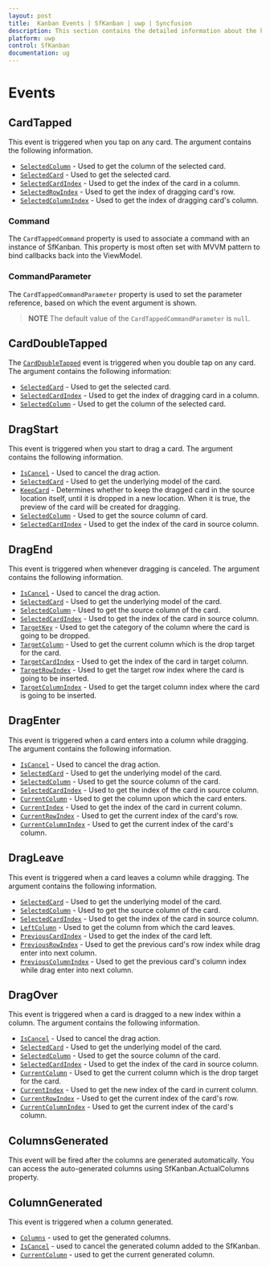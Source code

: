 ```yaml
---
layout: post
title:  Kanban Events | SfKanban | uwp | Syncfusion
description: This section contains the detailed information about the kanban dragging and column generated events.
platform: uwp
control: SfKanban
documentation: ug
---
```


# Events

## CardTapped

This event is triggered when you tap on any card. The argument contains the following information.

* [`SelectedColumn`](https://help.syncfusion.com/cr/uwp/Syncfusion.UI.Xaml.Kanban.KanbanDragEventArgs.html#Syncfusion_UI_Xaml_Kanban_KanbanDragEventArgs_SelectedColumn)          - Used to get the column of the selected card.
* [`SelectedCard`](https://help.syncfusion.com/cr/uwp/Syncfusion.UI.Xaml.Kanban.KanbanDragEventArgs.html#Syncfusion_UI_Xaml_Kanban_KanbanDragEventArgs_SelectedCard) 			- Used to get the selected card.
* [`SelectedCardIndex`](https://help.syncfusion.com/cr/uwp/Syncfusion.UI.Xaml.Kanban.KanbanDragEventArgs.html#Syncfusion_UI_Xaml_Kanban_KanbanDragEventArgs_SelectedCardIndex) 			- Used to get the index of the card in a column.
* [`SelectedRowIndex`](https://help.syncfusion.com/cr/uwp/Syncfusion.UI.Xaml.Kanban.KanbanDragEventArgs.html#Syncfusion_UI_Xaml_Kanban_KanbanDragEventArgs_SelectedRowIndex) - Used to get the index of dragging card's row.
* [`SelectedColumnIndex`](https://help.syncfusion.com/cr/uwp/Syncfusion.UI.Xaml.Kanban.KanbanDragEventArgs.html#Syncfusion_UI_Xaml_Kanban_KanbanDragEventArgs_SelectedColumnIndex) - Used to get the index of dragging card's column.

### Command

The `CardTappedCommand` property is used to associate a command with an instance of SfKanban. This property is most often set with MVVM pattern to bind callbacks back into the ViewModel.

### CommandParameter

The `CardTappedCommandParameter` property is used to set the parameter reference, based on which the event argument is shown.

>**NOTE**
The default value of the `CardTappedCommandParameter` is `null`.

## CardDoubleTapped

The [`CardDoubleTapped`](https://help.syncfusion.com/cr/uwp/Syncfusion.UI.Xaml.Kanban.SfKanban.html) event is triggered when you double tap on any card. The argument contains the following information:

* [`SelectedCard`](https://help.syncfusion.com/cr/uwp/Syncfusion.UI.Xaml.Kanban.KanbanDoubleTappedEventArgs.html#Syncfusion_UI_Xaml_Kanban_KanbanDoubleTappedEventArgs_SelectedCard) - Used to get the selected card.
* [`SelectedCardIndex`](https://help.syncfusion.com/cr/uwp/Syncfusion.UI.Xaml.Kanban.KanbanDoubleTappedEventArgs.html#Syncfusion_UI_Xaml_Kanban_KanbanDoubleTappedEventArgs_SelectedCardIndex) - Used to get the index of dragging card in a column.
* [`SelectedColumn`](https://help.syncfusion.com/cr/uwp/Syncfusion.UI.Xaml.Kanban.KanbanDoubleTappedEventArgs.html#Syncfusion_UI_Xaml_Kanban_KanbanDoubleTappedEventArgs_SelectedColumn) - Used to get the column of the selected card.
 
## DragStart

This event is triggered when you start to drag a card. The argument contains the following information.

* [`IsCancel`](https://help.syncfusion.com/cr/uwp/Syncfusion.UI.Xaml.Kanban.KanbanDragStartEventArgs.html#Syncfusion_UI_Xaml_Kanban_KanbanDragStartEventArgs_IsCancel)			- Used to cancel the drag action.
* [`SelectedCard`](https://help.syncfusion.com/cr/uwp/Syncfusion.UI.Xaml.Kanban.KanbanDragEventArgs.html#Syncfusion_UI_Xaml_Kanban_KanbanDragEventArgs_SelectedCard)			- Used to get the underlying model of the card.
* [`KeepCard`](https://help.syncfusion.com/cr/uwp/Syncfusion.UI.Xaml.Kanban.KanbanDragStartEventArgs.html#Syncfusion_UI_Xaml_Kanban_KanbanDragStartEventArgs_KeepCard)		- Determines whether to keep the dragged card in the source location itself, until it is dropped in a new location. When it is true, the preview of the card will be created for dragging.
* [`SelectedColumn`](https://help.syncfusion.com/cr/uwp/Syncfusion.UI.Xaml.Kanban.KanbanDragEventArgs.html#Syncfusion_UI_Xaml_Kanban_KanbanDragEventArgs_SelectedColumn) 	- Used to get the source column of card.
* [`SelectedCardIndex`](https://help.syncfusion.com/cr/uwp/Syncfusion.UI.Xaml.Kanban.KanbanDragEventArgs.html#Syncfusion_UI_Xaml_Kanban_KanbanDragEventArgs_SelectedCardIndex)		- Used to get the index of the card in source column.   

## DragEnd  

This event is triggered when whenever dragging is canceled. The argument contains the following information.

* [`IsCancel`](https://help.syncfusion.com/cr/uwp/Syncfusion.UI.Xaml.Kanban.KanbanDragEndEventArgs.html#Syncfusion_UI_Xaml_Kanban_KanbanDragEndEventArgs_IsCancel)			- Used to cancel the drag action.
* [`SelectedCard`](https://help.syncfusion.com/cr/uwp/Syncfusion.UI.Xaml.Kanban.KanbanDragEventArgs.html#Syncfusion_UI_Xaml_Kanban_KanbanDragEventArgs_SelectedCard)			- Used to get the underlying model of the card.
* [`SelectedColumn`](https://help.syncfusion.com/cr/uwp/Syncfusion.UI.Xaml.Kanban.KanbanDragEventArgs.html#Syncfusion_UI_Xaml_Kanban_KanbanDragEventArgs_SelectedColumn) 	- Used to get the source column of the card.
* [`SelectedCardIndex`](https://help.syncfusion.com/cr/uwp/Syncfusion.UI.Xaml.Kanban.KanbanDragEventArgs.html#Syncfusion_UI_Xaml_Kanban_KanbanDragEventArgs_SelectedCardIndex)		- Used to get the index of the card in source column.
* [`TargetKey`](https://help.syncfusion.com/cr/uwp/Syncfusion.UI.Xaml.Kanban.KanbanDragEndEventArgs.html#Syncfusion_UI_Xaml_Kanban_KanbanDragEndEventArgs_TargetKey) 	- Used to get the category of the column where the card is going to be dropped.
* [`TargetColumn`](https://help.syncfusion.com/cr/uwp/Syncfusion.UI.Xaml.Kanban.KanbanDragEndEventArgs.html#Syncfusion_UI_Xaml_Kanban_KanbanDragEndEventArgs_TargetColumn)	- Used to get the current column which is the drop target for the card.
* [`TargetCardIndex`](https://help.syncfusion.com/cr/uwp/Syncfusion.UI.Xaml.Kanban.KanbanDragEndEventArgs.html#Syncfusion_UI_Xaml_Kanban_KanbanDragEndEventArgs_TargetCardIndex)		- Used to get the index of the card in target column.
* [`TargetRowIndex`](https://help.syncfusion.com/cr/uwp/Syncfusion.UI.Xaml.Kanban.KanbanDragEndEventArgs.html#Syncfusion_UI_Xaml_Kanban_KanbanDragEndEventArgs_TargetRowIndex) - Used to get the target row index where the card is going to be inserted.
* [`TargetColumnIndex`](https://help.syncfusion.com/cr/uwp/Syncfusion.UI.Xaml.Kanban.KanbanDragEndEventArgs.html#Syncfusion_UI_Xaml_Kanban_KanbanDragEndEventArgs_TargetColumnIndex) - Used to get the target column index where the card is going to be inserted.

## DragEnter 

This event is triggered when a card enters into a column while dragging. The argument contains the following information.

* [`IsCancel`](https://help.syncfusion.com/cr/uwp/Syncfusion.UI.Xaml.Kanban.KanbanDragEnterEventArgs.html#Syncfusion_UI_Xaml_Kanban_KanbanDragEnterEventArgs_IsCancel)				- Used to cancel the drag action.
* [`SelectedCard`](https://help.syncfusion.com/cr/uwp/Syncfusion.UI.Xaml.Kanban.KanbanDragEventArgs.html#Syncfusion_UI_Xaml_Kanban_KanbanDragEventArgs_SelectedCard)				- Used to get the underlying model of the card.
* [`SelectedColumn`](https://help.syncfusion.com/cr/uwp/Syncfusion.UI.Xaml.Kanban.KanbanDragEventArgs.html#Syncfusion_UI_Xaml_Kanban_KanbanDragEventArgs_SelectedColumn) 		- Used to get the source column of the card.
* [`SelectedCardIndex`](https://help.syncfusion.com/cr/uwp/Syncfusion.UI.Xaml.Kanban.KanbanDragEventArgs.html#Syncfusion_UI_Xaml_Kanban_KanbanDragEventArgs_SelectedCardIndex)			- Used to get the index of the card in source column.
* [`CurrentColumn`](https://help.syncfusion.com/cr/uwp/Syncfusion.UI.Xaml.Kanban.KanbanDragEnterEventArgs.html#Syncfusion_UI_Xaml_Kanban_KanbanDragEnterEventArgs_CurrentColumn)		- Used to get the column upon which the card enters.
* [`CurrentIndex`](https://help.syncfusion.com/cr/uwp/Syncfusion.UI.Xaml.Kanban.KanbanDragEnterEventArgs.html#Syncfusion_UI_Xaml_Kanban_KanbanDragEnterEventArgs_CurrentIndex)			- Used to get the index of the card in current column.
* [`CurrentRowIndex`](https://help.syncfusion.com/cr/uwp/Syncfusion.UI.Xaml.Kanban.KanbanDragEnterEventArgs.html#Syncfusion_UI_Xaml_Kanban_KanbanDragEnterEventArgs_CurrentRowIndex) - Used to get the current index of the card's row.
* [`CurrentColumnIndex`](https://help.syncfusion.com/cr/uwp/Syncfusion.UI.Xaml.Kanban.KanbanDragEnterEventArgs.html#Syncfusion_UI_Xaml_Kanban_KanbanDragEnterEventArgs_CurrentColumnIndex) - Used to get the current index of the card's column.

## DragLeave 

This event is triggered when a card leaves a column while dragging. The argument contains the following information.

* [`SelectedCard`](https://help.syncfusion.com/cr/uwp/Syncfusion.UI.Xaml.Kanban.KanbanDragEventArgs.html#Syncfusion_UI_Xaml_Kanban_KanbanDragEventArgs_SelectedCard)                - Used to get the underlying model of the card.
* [`SelectedColumn`](https://help.syncfusion.com/cr/uwp/Syncfusion.UI.Xaml.Kanban.KanbanDragEventArgs.html#Syncfusion_UI_Xaml_Kanban_KanbanDragEventArgs_SelectedColumn)        - Used to get the source column of the card.
* [`SelectedCardIndex`](https://help.syncfusion.com/cr/uwp/Syncfusion.UI.Xaml.Kanban.KanbanDragEventArgs.html#Syncfusion_UI_Xaml_Kanban_KanbanDragEventArgs_SelectedCardIndex)         - Used to get the index of the card in source column.
* [`LeftColumn`](https://help.syncfusion.com/cr/uwp/Syncfusion.UI.Xaml.Kanban.KanbanDragLeaveEventArgs.html#Syncfusion_UI_Xaml_Kanban_KanbanDragLeaveEventArgs_LeftColumn)		- Used to get the column from which the card leaves.
* [`PreviousCardIndex`](https://help.syncfusion.com/cr/uwp/Syncfusion.UI.Xaml.Kanban.KanbanDragLeaveEventArgs.html#Syncfusion_UI_Xaml_Kanban_KanbanDragLeaveEventArgs_PreviousCardIndex)   -   Used to get the index of the card left.
* [`PreviousRowIndex`](https://help.syncfusion.com/cr/uwp/Syncfusion.UI.Xaml.Kanban.KanbanDragLeaveEventArgs.html#Syncfusion_UI_Xaml_Kanban_KanbanDragLeaveEventArgs_PreviousRowIndex) - Used to get the previous card's row index while drag enter into next column.
* [`PreviousColumnIndex`](https://help.syncfusion.com/cr/uwp/Syncfusion.UI.Xaml.Kanban.KanbanDragLeaveEventArgs.html#Syncfusion_UI_Xaml_Kanban_KanbanDragLeaveEventArgs_PreviousColumnIndex) - Used to get the previous card's column index while drag enter into next column.


## DragOver

This event is triggered when a card is dragged to a new index within a column. The argument contains the following information.

* [`IsCancel`](https://help.syncfusion.com/cr/uwp/Syncfusion.UI.Xaml.Kanban.KanbanDragOverEventArgs.html#Syncfusion_UI_Xaml_Kanban_KanbanDragOverEventArgs_IsCancel)			- Used to cancel the drag action.
* [`SelectedCard`](https://help.syncfusion.com/cr/uwp/Syncfusion.UI.Xaml.Kanban.KanbanDragEventArgs.html#Syncfusion_UI_Xaml_Kanban_KanbanDragEventArgs_SelectedCard)			- Used to get the underlying model of the card.
* [`SelectedColumn`](https://help.syncfusion.com/cr/uwp/Syncfusion.UI.Xaml.Kanban.KanbanDragEventArgs.html#Syncfusion_UI_Xaml_Kanban_KanbanDragEventArgs_SelectedColumn) 	- Used to get the source column of the card.
* [`SelectedCardIndex`](https://help.syncfusion.com/cr/uwp/Syncfusion.UI.Xaml.Kanban.KanbanDragEventArgs.html#Syncfusion_UI_Xaml_Kanban_KanbanDragEventArgs_SelectedCardIndex)		- Used to get the index of the card in source column.
* [`CurrentColumn`](https://help.syncfusion.com/cr/uwp/Syncfusion.UI.Xaml.Kanban.KanbanDragOverEventArgs.html#Syncfusion_UI_Xaml_Kanban_KanbanDragOverEventArgs_CurrentColumn)	- Used to get the current column which is the drop target for the card.
* [`CurrentIndex`](https://help.syncfusion.com/cr/uwp/Syncfusion.UI.Xaml.Kanban.KanbanDragOverEventArgs.html#Syncfusion_UI_Xaml_Kanban_KanbanDragOverEventArgs_CurrentIndex)		- Used to get the new index of the card in current column.
* [`CurrentRowIndex`](https://help.syncfusion.com/cr/uwp/Syncfusion.UI.Xaml.Kanban.KanbanDragOverEventArgs.html#Syncfusion_UI_Xaml_Kanban_KanbanDragOverEventArgs_CurrentRowIndex) - Used to get the current index of the card's row.
* [`CurrentColumnIndex`](https://help.syncfusion.com/cr/uwp/Syncfusion.UI.Xaml.Kanban.KanbanDragOverEventArgs.html#Syncfusion_UI_Xaml_Kanban_KanbanDragOverEventArgs_CurrentColumnIndex) - Used to get the current index of the card's column.

## ColumnsGenerated 

This event will be fired after the columns are generated automatically. You can access the auto-generated columns using SfKanban.ActualColumns property.


## ColumnGenerated

This event is triggered when a column generated.

* [`Columns`](https://help.syncfusion.com/cr/uwp/Syncfusion.UI.Xaml.Kanban.KanbanColumnsGeneratedEventArgs.html#Syncfusion_UI_Xaml_Kanban_KanbanColumnsGeneratedEventArgs_Columns)  -  used to get the generated columns.
* [`IsCancel`](https://help.syncfusion.com/cr/uwp/Syncfusion.UI.Xaml.Kanban.KanbanColumnGeneratedEventArgs.html#Syncfusion_UI_Xaml_Kanban_KanbanColumnGeneratedEventArgs_IsCancel)   -  used to cancel the generated column added to the SfKanban.
* [`CurrentColumn`](https://help.syncfusion.com/cr/uwp/Syncfusion.UI.Xaml.Kanban.KanbanColumnGeneratedEventArgs.html#Syncfusion_UI_Xaml_Kanban_KanbanColumnGeneratedEventArgs_CurrentColumn)   -   used to get the current generated column.
